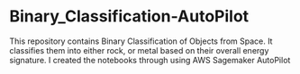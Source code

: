 # Binary_Classification-AutoPilot
This repository contains Binary Classification of Objects from Space. It classifies them into either rock, or metal based on their overall energy signature. I created the notebooks through using AWS Sagemaker AutoPilot 
